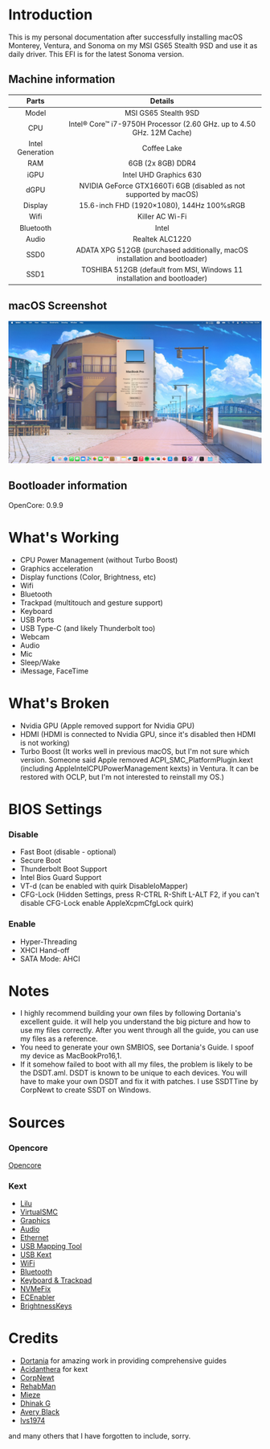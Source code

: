 # Introduction
This is my personal documentation after successfully installing macOS Monterey, Ventura, and Sonoma on my MSI GS65 Stealth 9SD and use it as daily driver. This EFI is for the latest Sonoma version.

## Machine information
|Parts|Details
|:---:|:---:|
Model | MSI GS65 Stealth 9SD
CPU | Intel® Core™ i7-9750H Processor (2.60 GHz. up to 4.50 GHz. 12M Cache)
Intel Generation | Coffee Lake
RAM | 6GB (2x 8GB) DDR4
iGPU | Intel UHD Graphics 630
dGPU | NVIDIA GeForce GTX1660Ti 6GB (disabled as not supported by macOS)
Display | 15.6-inch FHD (1920×1080), 144Hz 100%sRGB
Wifi | Killer AC Wi-Fi
Bluetooth | Intel
Audio | Realtek ALC1220
SSD0 | ADATA XPG 512GB (purchased additionally, macOS installation and bootloader)
SSD1 | TOSHIBA 512GB (default from MSI, Windows 11 installation and bootloader)

## macOS Screenshot
![img](about.png)

## Bootloader information
OpenCore: 0.9.9

# What's Working
* CPU Power Management (without Turbo Boost)
* Graphics acceleration
* Display functions (Color, Brightness, etc)
* Wifi
* Bluetooth
* Trackpad (multitouch and gesture support)
* Keyboard
* USB Ports
* USB Type-C (and likely Thunderbolt too)
* Webcam
* Audio
* Mic
* Sleep/Wake
* iMessage, FaceTime

# What's Broken
* Nvidia GPU (Apple removed support for Nvidia GPU)
* HDMI (HDMI is connected to Nvidia GPU, since it's disabled then HDMI is not working)
* Turbo Boost (It works well in previous macOS, but I'm not sure which version. Someone said Apple removed ACPI_SMC_PlatformPlugin.kext (including AppleIntelCPUPowerManagement kexts) in Ventura. It can be restored with OCLP, but I'm not interested to reinstall my OS.)

# BIOS Settings
### Disable
- Fast Boot (disable - optional)
- Secure Boot
- Thunderbolt Boot Support
- Intel Bios Guard Support
- VT-d (can be enabled with quirk DisableIoMapper)
- CFG-Lock (Hidden Settings, press R-CTRL R-Shift L-ALT F2, if you can't disable CFG-Lock enable AppleXcpmCfgLock quirk)
### Enable
- Hyper-Threading
- XHCI Hand-off
- SATA Mode: AHCI

# Notes
* I highly recommend building your own files by following Dortania's excellent guide. it will help you understand the big picture and how to use my files correctly. After you went through all the guide, you can use my files as a reference.
* You need to generate your own SMBIOS, see Dortania's Guide. I spoof my device as MacBookPro16,1.
* If it somehow failed to boot with all my files, the problem is likely to be the DSDT.aml. DSDT is known to be unique to each devices. You will have to make your own DSDT and fix it with patches. I use SSDTTine by CorpNewt to create SSDT on Windows.


# Sources
### Opencore
[Opencore](https://github.com/acidanthera/OpenCorePkg)
### Kext
- [Lilu](https://github.com/acidanthera/Lilu)
- [VirtualSMC](https://github.com/acidanthera/VirtualSMC)
- [Graphics](https://github.com/acidanthera/WhateverGreen)
- [Audio](https://github.com/acidanthera/AppleALC)
- [Ethernet](https://github.com/Mieze/AtherosE2200Ethernet)
- [USB Mapping Tool](https://github.com/USBToolBox/tool)
- [USB Kext](https://github.com/USBToolBox/kext)
- [WiFi](https://github.com/OpenIntelWireless/itlwm)
- [Bluetooth](https://github.com/OpenIntelWireless/IntelBluetoothFirmware)
- [Keyboard & Trackpad](https://github.com/acidanthera/VoodooPS2)
- [NVMeFix](https://github.com/acidanthera/NVMeFix)
- [ECEnabler](https://github.com/1Revenger1/ECEnabler)
- [BrightnessKeys](https://github.com/acidanthera/BrightnessKeys)


# Credits
- [Dortania](https://dortania.github.io/OpenCore-Install-Guide) for amazing work in providing comprehensive guides
- [Acidanthera](https://github.com/acidanthera) for kext
- [CorpNewt](https://github.com/corpnewt)
- [RehabMan](https://github.com/RehabMan)
- [Mieze](https://github.com/Mieze)
- [Dhinak G](https://github.com/dhinakg)
- [Avery Black](https://github.com/1Revenger1)
- [lvs1974](https://github.com/lvs1974)

and many others that I have forgotten to include, sorry.